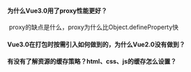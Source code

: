#### 为什么Vue3.0用了proxy性能更好？

​	proxy的缺点是什么，proxy为什么比Object.defineProperty快

#### Vue3.0在打包时按需引入如何做到的，为什么Vue2.0没有做到？

#### 有没有了解资源的缓存策略？html、css、js的缓存怎么设置？



